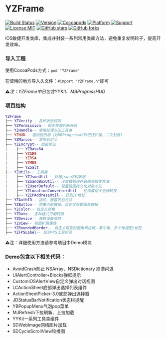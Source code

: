 # YZFrame

[![Build Status](https://travis-ci.org/micyo202/YZFrame.svg)](https://travis-ci.org/micyo202/YZFrame)
[![Version](https://img.shields.io/badge/version-1.2.1-yellow.svg)](https://github.com/micyo202/YZFrame)
[![Cocoapods](https://img.shields.io/badge/pod-v1.5.3-green.svg)](https://cocoapods.org/?q=YZFrame)
[![Platform](https://img.shields.io/badge/platform-ios-red.svg)](https://github.com/micyo202/YZFrame)
[![Support](https://img.shields.io/badge/support-iOS10+-blue.svg)](https://www.apple.com/nl/ios)
[![License MIT](https://img.shields.io/badge/license-MIT-lightgrey.svg)](https://github.com/micyo202/YZFrame/blob/master/LICENSE)
[![GitHub stars](https://img.shields.io/github/stars/micyo202/YZFrame.svg?style=social&label=Stars)](https://github.com/micyo202/YZFrame)
[![GitHub forks](https://img.shields.io/github/forks/micyo202/YZFrame.svg?style=social&label=Fork)](https://github.com/micyo202/YZFrame)

iOS敏捷开发类库，集成并封装一系列常用类库方法，避免重复发明轮子，提高开发效率。

### 导入工程
使用CocoaPods方式：`pod 'YZFrame'`

在使用的地方导入头文件：`#import "YZFrame.h"`即可

⚠️*注：YZFrame中已包含YYKit、MBProgressHUD*

### 项目结构
```lua
YZFrame
├── YZVerify-- 各种效验规则
├── YZPermission-- 相关权限判断开启
├── YZHandle-- 常用处理方法工具类
├── YZHUD-- 遮挡提示框（对MBProgressHUD进行扩展，二次封装）
├── YZMarcos-- 常用宏定义
├── YZEncrypt-- 加密算法
|    ├── YZBase64
|    ├── YZAES
|    ├── YZRSA
|    ├── YZMD5
|    ├── YZSalt
├── YZUtils-- 工具类
|    ├── YZJsonUtil-- 处理json结构数据
|    ├── YZSandBoxUtil-- 沙盒数据保存删除获取等方法
|    ├── YZUserDefault-- 轻量数据持久化对象方法
|    ├── YZLocationConverterUtil-- 经纬度相关坐标转换
|    ├── YZIPAddressUtil-- 获取IP地址
├── YZAuthID-- 指纹、面容识别方法
├── YZButton-- 防重点击按钮、自定义标题图标按钮
├── YZColor-- 自定义颜色
├── YZDate-- 各种格式日期转换
├── YZDevice-- 获取设备信息
├── YZView-- 视图扩展属性
├── YZRoundedBorder-- 自定义可变的圆角和边框，某个角，多个角视图/标签
├── YZFPSLabel-- 监测FPS工具标签
```

⚠️注：详细使用方法请参考项目中Demo模块

### Demo包含以下相关代码：
* AvoidCrash防止 NSArray、NSDictionary 崩溃闪退
* UIAlertController+Blocks弹框提示
* CustomIOSAlertView自定义弹出对话视图
* LCActionSheet底部弹出选择列表组件
* ActionSheetPicker-3.0底部弹出选择器
* JDStatusBarNotification状态栏提醒
* YBPopupMenu气泡pop菜单
* MJRefresh下拉刷新、上拉加载
* YYKit一系列工具类组件
* SDWebImage网络图片加载
* SDCycleScrollView轮播图
